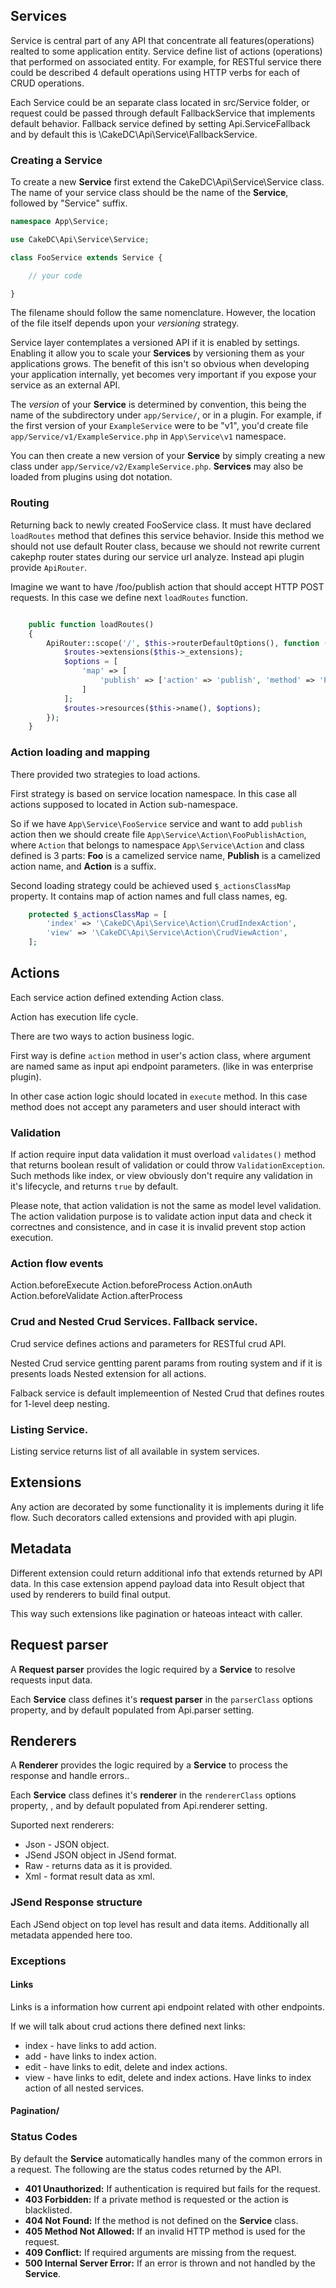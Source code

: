 
## Services 

Service is central part of any API that concentrate all features(operations) realted to some application entity.
Service define list of actions (operations) that performed on associated entity.
For example, for RESTful service there could be described 4 default operations using HTTP verbs for each of CRUD operations.

Each Service could be an separate class located in src/Service folder, or request could be passed through default FallbackService that implements default behavior. 
Fallback service defined by setting Api.ServiceFallback and by default this is \CakeDC\Api\Service\FallbackService.

### Creating a Service


To create a new **Service** first extend the CakeDC\Api\Service\Service class. The name of your service class should be the name of the **Service**, followed by "Service" suffix. 

```php
namespace App\Service;

use CakeDC\Api\Service\Service;

class FooService extends Service {

	// your code

}
```

The filename should follow the same nomenclature. However, the location of the file itself depends upon your *versioning* strategy.

Service layer contemplates a versioned API if it is enabled by settings. Enabling it allow you to scale your **Services** by versioning them as your applications grows. The benefit of this isn't so obvious when developing your application internally, yet becomes very important if you expose your service as an external API.

The *version* of your **Service** is determined by convention, this being the name of the subdirectory under ```app/Service/```, or in a plugin. For example, if the first version of your ```ExampleService``` were to be "v1", you'd create file ```app/Service/v1/ExampleService.php``` in ```App\Service\v1``` namespace.


You can then create a new version of your **Service** by simply creating a new class under ```app/Service/v2/ExampleService.php```. **Services** may also be loaded from plugins using dot notation.

### Routing

Returning back to newly created FooService class. It must have declared ```loadRoutes``` method that defines this service behavior. Inside this method we should not use default Router class, because we should not rewrite current cakephp router states during our service url analyze. Instead api plugin provide ```ApiRouter```.

Imagine we want to have /foo/publish action that should accept HTTP POST requests.
In this case we define next ```loadRoutes``` function.

```php

    public function loadRoutes()
    {
        ApiRouter::scope('/', $this->routerDefaultOptions(), function (RouteBuilder $routes) {
            $routes->extensions($this->_extensions);
            $options = [
                'map' => [
                    'publish' => ['action' => 'publish', 'method' => 'POST', 'path' => ''],
                ]
            ];
            $routes->resources($this->name(), $options);
        });
	}
```

### Action loading and mapping

There provided two strategies to load actions.

First strategy is based on service location namespace.
In this case all actions supposed to located in Action sub-namespace.

So if we have ```App\Service\FooService``` service and want to add ```publish``` action then we should create file ```App\Service\Action\FooPublishAction```, where ```Action``` that belongs to namespace ```App\Service\Action``` and class defined is 3 parts: **Foo** is a camelized service name, **Publish** is a camelized action name, and **Action** is a suffix.

Second loading strategy could be achieved used ``` $_actionsClassMap ``` property. It contains map of action names and full class names, eg.

```php
    protected $_actionsClassMap = [
        'index' => '\CakeDC\Api\Service\Action\CrudIndexAction',
        'view' => '\CakeDC\Api\Service\Action\CrudViewAction',
    ];
```

## Actions

Each service action defined extending Action class.

Action has execution life cycle.

There are two ways to action business logic.

First way is define `action` method in user's action class, where argument are named same as input api endpoint parameters. (like in was enterprise plugin).

In other case action logic should located in `execute` method. In this case method does not accept any parameters and user should interact with 


### Validation

If action require input data validation it must overload ```validates()``` method that returns boolean result of validation or could throw ```ValidationException```. Such methods like index, or view obviously don't require any validation in it's lifecycle, and returns ```true``` by default.

Please note, that action validation is not the same as model level validation. The action validation purpose is to validate action input data and check it correctnes and consistence, and in case it is invalid prevent stop action execution.

### Action flow events

Action.beforeExecute
Action.beforeProcess
Action.onAuth
Action.beforeValidate
Action.afterProcess

### Crud and Nested Crud Services. Fallback service.

Crud service defines actions and parameters for RESTful crud API.

Nested Crud service gentting parent params from routing system and if it is presents loads Nested extension for all actions.

Falback service is default implemeention of Nested Crud that defines routes for 1-level deep nesting.



### Listing Service.

Listing service returns list of all available in system services.

## Extensions

Any action are decorated by some functionality it is implements during it life flow. Such decorators called extensions and provided with api plugin.


## Metadata

Different extension could return additional info that extends returned by API data.
In this case extension append payload data into Result object that used by renderers to build final output.

This way such extensions like pagination or hateoas inteact with caller.

## Request parser

A **Request parser** provides the logic required by a **Service** to resolve requests input data.

Each **Service** class defines it's **request parser** in the ```parserClass``` options property, and by default populated from Api.parser setting.

## Renderers

A **Renderer** provides the logic required by a **Service** to process the response and handle errors..

Each **Service** class defines it's **renderer** in the ```rendererClass``` options property, , and by default populated from Api.renderer setting.

Suported next renderers:

* Json - JSON object.
* JSend JSON object in JSend format.
* Raw - returns data as it is provided.
* Xml - format result data as xml.

### JSend Response structure

Each JSend object on top level has result and data items.
Additionally all metadata appended here too.

### Exceptions

#### Links 

Links is a information how current api endpoint related with other endpoints.

If we will talk about crud actions there defined next links:
* index - have links to add action.
* add - have links to index action.
* edit - have links to edit, delete and index actions.
* view - have links to edit, delete and index actions. Have links to index action of all nested services.

#### Pagination/

### Status Codes

By default the **Service** automatically handles many of the common errors in a request. The following are the status codes returned by the API.

* **401 Unauthorized:** If authentication is required but fails for the request.
* **403 Forbidden:** If a private method is requested or the action is blacklisted.
* **404 Not Found:** If the method is not defined on the **Service** class.
* **405 Method Not Allowed:** If an invalid HTTP method is used for the request.
* **409 Conflict:** If required arguments are missing from the request.
* **500 Internal Server Error:** If an error is thrown and not handled by the **Service**.

